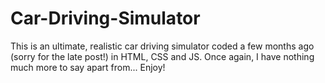 # Car-Driving-Simulator
This is an ultimate, realistic car driving simulator coded a few months ago (sorry for the late post!) in HTML, CSS and JS. Once again, I have nothing much more to say apart from... Enjoy!
